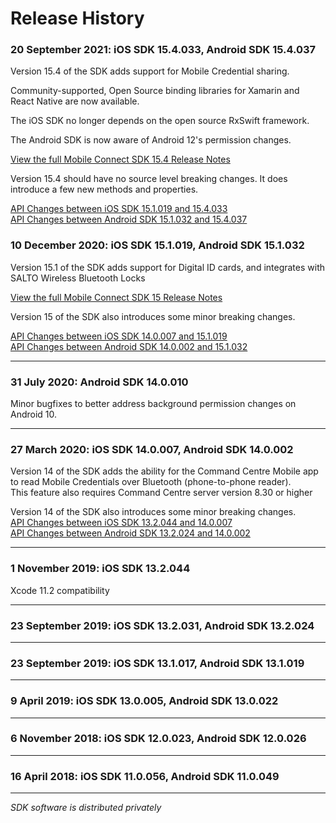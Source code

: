 # Release History

### 20 September 2021: iOS SDK **15.4.033**, Android SDK **15.4.037**

Version 15.4 of the SDK adds support for Mobile Credential sharing.

Community-supported, Open Source binding libraries for Xamarin and React Native are now available.

The iOS SDK no longer depends on the open source RxSwift framework.

The Android SDK is now aware of Android 12's permission changes.

<a href="Mobile Connect SDK 15.4 Release Notes.html">View the full Mobile Connect SDK 15.4 Release Notes</a>

Version 15.4 should have no source level breaking changes. It does introduce a few new methods and properties.

<a href="API Changes between iOS SDK 15.1.019 and 15.4.033.html">API Changes between iOS SDK 15.1.019 and 15.4.033</a>  
<a href="API Changes between Android SDK 15.1.032 and 15.4.037.html">API Changes between Android SDK 15.1.032 and 15.4.037</a>  

### 10 December 2020: iOS SDK **15.1.019**, Android SDK **15.1.032**

Version 15.1 of the SDK adds support for Digital ID cards, and integrates with SALTO Wireless Bluetooth Locks

<a href="Mobile Connect SDK 15 Release Notes.html">View the full Mobile Connect SDK 15 Release Notes</a>

Version 15 of the SDK also introduces some minor breaking changes. 

<a href="API Changes between iOS SDK 14.0.007 and 15.1.019.html">API Changes between iOS SDK 14.0.007 and 15.1.019</a>  
<a href="API Changes between Android SDK 14.0.002 and 15.1.032.html">API Changes between Android SDK 14.0.002 and 15.1.032</a>  

----

### 31 July 2020: Android SDK **14.0.010**

Minor bugfixes to better address background permission changes on Android 10.

----

### 27 March 2020: iOS SDK **14.0.007**, Android SDK **14.0.002**

Version 14 of the SDK adds the ability for the Command Centre Mobile app to read Mobile Credentials over Bluetooth (phone-to-phone reader).  
This feature also requires Command Centre server version 8.30 or higher

Version 14 of the SDK also introduces some minor breaking changes.  
<a href="API Changes between iOS SDK 13.2.044 and 14.0.007.html">API Changes between iOS SDK 13.2.044 and 14.0.007</a>  
<a href="API Changes between Android SDK 13.2.024 and 14.0.002.html">API Changes between Android SDK 13.2.024 and 14.0.002</a>  

----

### 1 November 2019: iOS SDK **13.2.044**
Xcode 11.2 compatibility

----

### 23 September 2019: iOS SDK **13.2.031**, Android SDK **13.2.024**

----

### 23 September 2019: iOS SDK **13.1.017**, Android SDK **13.1.019**

----

### 9 April 2019: iOS SDK **13.0.005**, Android SDK **13.0.022**

----

### 6 November 2018: iOS SDK **12.0.023**, Android SDK **12.0.026**

----

### 16 April 2018: iOS SDK **11.0.056**, Android SDK **11.0.049**

----

*SDK software is distributed privately*